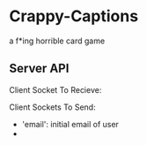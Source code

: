 # Crappy-Captions
a f*ing horrible card game


## Server API

Client Socket To Recieve:

Client Sockets To Send:

- 'email': initial email of user
-